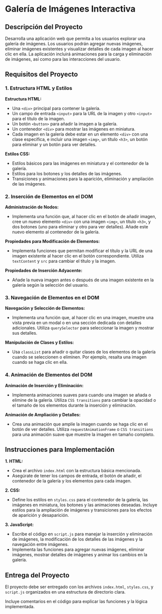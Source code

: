 # Galería de Imágenes Interactiva

## Descripción del Proyecto

Desarrolla una aplicación web que permita a los usuarios explorar una galería de imágenes. Los usuarios podrán agregar nuevas imágenes, eliminar imágenes existentes y visualizar detalles de cada imagen al hacer clic en ella. La aplicación incluirá animaciones para la carga y eliminación de imágenes, así como para las interacciones del usuario.

## Requisitos del Proyecto

### 1. Estructura HTML y Estilos

**Estructura HTML:**

- Una `<div>` principal para contener la galería.
- Un campo de entrada `<input>` para la URL de la imagen y otro `<input>` para el título de la imagen.
- Un botón `<button>` para añadir la imagen a la galería.
- Un contenedor `<div>` para mostrar las imágenes en miniatura.
- Cada imagen en la galería debe estar en un elemento `<div>` con una clase específica, e incluir una imagen `<img>`, un título `<h3>`, un botón para eliminar y un botón para ver detalles.

**Estilos CSS:**

- Estilos básicos para las imágenes en miniatura y el contenedor de la galería.
- Estilos para los botones y los detalles de las imágenes.
- Transiciones y animaciones para la aparición, eliminación y ampliación de las imágenes.

### 2. Inserción de Elementos en el DOM

**Administración de Nodos:**

- Implementa una función que, al hacer clic en el botón de añadir imagen, cree un nuevo elemento `<div>` con una imagen `<img>`, un título `<h3>`, y dos botones (uno para eliminar y otro para ver detalles). Añade este nuevo elemento al contenedor de la galería.

**Propiedades para Modificación de Elementos:**

- Implementa funciones que permitan modificar el título y la URL de una imagen existente al hacer clic en el botón correspondiente. Utiliza `textContent` y `src` para cambiar el título y la imagen.

**Propiedades de Inserción Adyacente:**

- Añade la nueva imagen antes o después de una imagen existente en la galería según la selección del usuario.

### 3. Navegación de Elementos en el DOM

**Navegación y Selección de Elementos:**

- Implementa una función que, al hacer clic en una imagen, muestre una vista previa en un modal o en una sección dedicada con detalles adicionales. Utiliza `querySelector` para seleccionar la imagen y mostrar sus detalles.

**Manipulación de Clases y Estilos:**

- Usa `classList` para añadir o quitar clases de los elementos de la galería cuando se seleccionen o eliminen. Por ejemplo, resalta una imagen cuando se haga clic en ella.

### 4. Animación de Elementos del DOM

**Animación de Inserción y Eliminación:**

- Implementa animaciones suaves para cuando una imagen se añada o elimine de la galería. Utiliza `CSS transitions` para cambiar la opacidad o el tamaño de los elementos durante la inserción y eliminación.

**Animación de Ampliación y Detalles:**

- Crea una animación que amplíe la imagen cuando se haga clic en el botón de ver detalles. Utiliza `requestAnimationFrame` o `CSS transitions` para una animación suave que muestre la imagen en tamaño completo.

## Instrucciones para Implementación

**1. HTML:**

- Crea el archivo `index.html` con la estructura básica mencionada.
- Asegúrate de tener los campos de entrada, el botón de añadir, el contenedor de la galería y los elementos para cada imagen.

**2. CSS:**

- Define los estilos en `styles.css` para el contenedor de la galería, las imágenes en miniatura, los botones y las animaciones deseadas. Incluye estilos para la ampliación de imágenes y transiciones para los efectos de aparición y desaparición.

**3. JavaScript:**

- Escribe el código en `script.js` para manejar la inserción y eliminación de imágenes, la modificación de los detalles de las imágenes y la navegación entre imágenes.
- Implementa las funciones para agregar nuevas imágenes, eliminar imágenes, mostrar detalles de imágenes y animar los cambios en la galería.

## Entrega del Proyecto

El proyecto debe ser entregado con los archivos `index.html`, `styles.css`, y `script.js` organizados en una estructura de directorio clara.

Incluye comentarios en el código para explicar las funciones y la lógica implementada.

